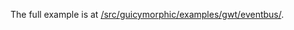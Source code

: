 The full example is at [/src/guicymorphic/examples/gwt/eventbus/](http://guicymorphic.googlecode.com/svn/trunk/examples/src/guicymorphic/examples/gwt/eventbus/).